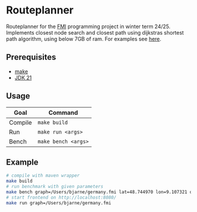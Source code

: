 # Routeplanner

Routeplanner for the [FMI](https://fmi.uni-stuttgart.de) programming project in winter term 24/25.
Implements closest node search and closest path using dijkstras shortest path algorithm, using below 7GB of ram.
For examples see [here](#example).

## Prerequisites

- [make](https://www.gnu.org/software/make/)
- [JDK 21](https://openjdk.org/projects/jdk/21/)

## Usage

| Goal    | Command             |
| ------- | ------------------- |
| Compile | `make build`        |
| Run     | `make run <args>`   |
| Bench   | `make bench <args>` |

## Example

```sh
# compile with maven wrapper
make build
# run benchmark with given parameters
make bench graph=/Users/bjarne/germany.fmi lat=48.744970 lon=9.107321 que=/Users/bjarne/germany.que s=8371825
# start frontend on http://localhost:8080/
make run graph=/Users/bjarne/germany.fmi
```
